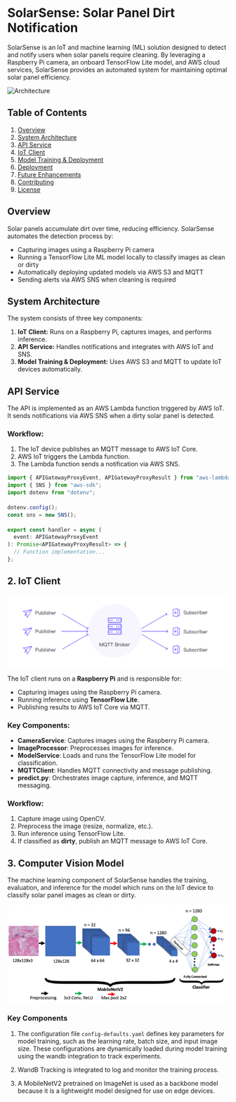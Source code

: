 # SolarSense: Solar Panel Dirt Notification

SolarSense is an IoT and machine learning (ML) solution designed to detect and notify users when solar panels require cleaning. By leveraging a Raspberry Pi camera, an onboard TensorFlow Lite model, and AWS cloud services, SolarSense provides an automated system for maintaining optimal solar panel efficiency.

![Architecture](architecture.png)

## Table of Contents
1. [Overview](#overview)
2. [System Architecture](#system-architecture)
3. [API Service](#api-service)
4. [IoT Client](#iot-client)
5. [Model Training & Deployment](#model-training--deployment)
6. [Deployment](#deployment)
7. [Future Enhancements](#future-enhancements)
8. [Contributing](#contributing)
9. [License](#license)

## Overview
Solar panels accumulate dirt over time, reducing efficiency. SolarSense automates the detection process by:
- Capturing images using a Raspberry Pi camera
- Running a TensorFlow Lite ML model locally to classify images as clean or dirty
- Automatically deploying updated models via AWS S3 and MQTT
- Sending alerts via AWS SNS when cleaning is required

## System Architecture
The system consists of three key components:
1. **IoT Client:** Runs on a Raspberry Pi, captures images, and performs inference.
2. **API Service:** Handles notifications and integrates with AWS IoT and SNS.
3. **Model Training & Deployment:** Uses AWS S3 and MQTT to update IoT devices automatically.

## API Service
The API is implemented as an AWS Lambda function triggered by AWS IoT. It sends notifications via AWS SNS when a dirty solar panel is detected.

### Workflow:
1. The IoT device publishes an MQTT message to AWS IoT Core.
2. AWS IoT triggers the Lambda function.
3. The Lambda function sends a notification via AWS SNS.

```typescript
import { APIGatewayProxyEvent, APIGatewayProxyResult } from "aws-lambda";
import { SNS } from "aws-sdk";
import dotenv from "dotenv";

dotenv.config();
const sns = new SNS();

export const handler = async (
  event: APIGatewayProxyEvent
): Promise<APIGatewayProxyResult> => {
  // Function implementation...
};
```

## 2. IoT Client

![MQTT Broker](mqtt.png)

The IoT client runs on a **Raspberry Pi** and is responsible for:
- Capturing images using the Raspberry Pi camera.
- Running inference using **TensorFlow Lite**.
- Publishing results to AWS IoT Core via MQTT.

### Key Components:
- **CameraService**: Captures images using the Raspberry Pi camera.
- **ImageProcessor**: Preprocesses images for inference.
- **ModelService**: Loads and runs the TensorFlow Lite model for classification.
- **MQTTClient**: Handles MQTT connectivity and message publishing.
- **predict.py**: Orchestrates image capture, inference, and MQTT messaging.

### Workflow:
1. Capture image using OpenCV.
2. Preprocess the image (resize, normalize, etc.).
3. Run inference using TensorFlow Lite.
4. If classified as **dirty**, publish an MQTT message to AWS IoT Core.

## 3. Computer Vision Model

The machine learning component of SolarSense handles the training, evaluation, and inference for the model which runs on the IoT device to classify solar panel images as clean or dirty.

<div align="center">
 <img src="mnv2.png" alt="MobileNetV2">
</div>

### Key Components

1) The configuration file `config-defaults.yaml` defines key parameters for model training, such as the learning rate, batch size, and input image size. These configurations are dynamically loaded during model training using the wandb integration to track experiments.

2) WandB Tracking is integrated to log and monitor the training process.

3) A MobileNetV2 pretrained on ImageNet is used as a backbone model because it is a lightweight model designed for use on edge devices.


